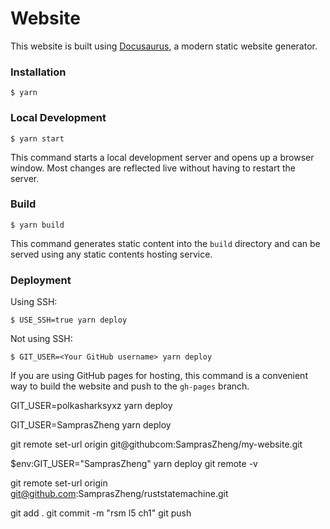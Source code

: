 # Website

This website is built using [Docusaurus](https://docusaurus.io/), a modern static website generator.

### Installation

```
$ yarn
```

### Local Development

```
$ yarn start
```

This command starts a local development server and opens up a browser window. Most changes are reflected live without having to restart the server.

### Build

```
$ yarn build
```

This command generates static content into the `build` directory and can be served using any static contents hosting service.

### Deployment

Using SSH:

```
$ USE_SSH=true yarn deploy
```

Not using SSH:

```
$ GIT_USER=<Your GitHub username> yarn deploy
```

If you are using GitHub pages for hosting, this command is a convenient way to build the website and push to the `gh-pages` branch.

GIT_USER=polkasharksyxz yarn deploy

GIT_USER=SamprasZheng yarn deploy

git remote set-url origin git@githubcom:SamprasZheng/my-website.git

$env:GIT_USER="SamprasZheng"
yarn deploy
git remote -v

git remote set-url origin git@github.com:SamprasZheng/ruststatemachine.git

git add .
git commit -m "rsm l5 ch1"
git push



